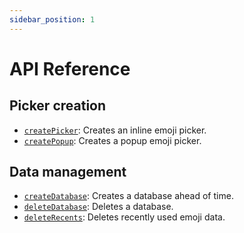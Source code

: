 ```yaml
---
sidebar_position: 1
---
```


# API Reference

## Picker creation

- [`createPicker`](./functions/create-picker): Creates an inline emoji picker.
- [`createPopup`](./functions/create-popup): Creates a popup emoji picker.

## Data management

- [`createDatabase`](./functions/create-database): Creates a database ahead of time.
- [`deleteDatabase`](./functions/delete-database): Deletes a database.
- [`deleteRecents`](./functions/delete-recents): Deletes recently used emoji data.